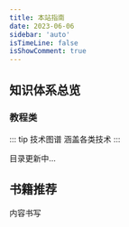 ```yaml
---
title: 本站指南
date: 2023-06-06
sidebar: 'auto'
isTimeLine: false
isShowComment: true
---
```


## 知识体系总览

### 教程类

::: tip 技术图谱
涵盖各类技术
:::

目录更新中...


## 书籍推荐

内容书写